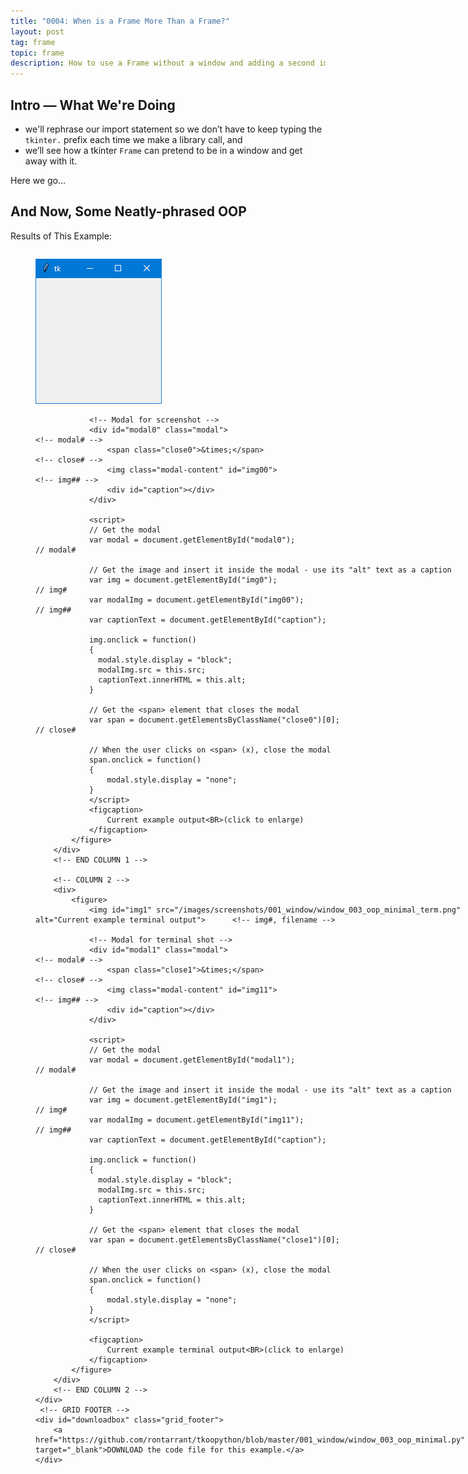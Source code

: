 ```yaml
---
title: "0004: When is a Frame More Than a Frame?"
layout: post
tag: frame
topic: frame
description: How to use a Frame without a window and adding a second import statement to cut back o typing.
---
```


## Intro — What We're Doing

- we'll rephrase our import statement so we don’t have to keep typing the `tkinter.` prefix each time we make a library call, and
- we’ll see how a tkinter `Frame` can pretend to be in a window and get away with it.

Here we go...

## And Now, Some Neatly-phrased OOP

<!-- 0, 1, 2 -->
<!-- FIRST occurrence of application, terminal, and source code screen-shots on a single page -->
<div>
	<!-- GRID HEADER -->
	<div class="grid_header">
		<p class="screenshot_grid_header_blurb">Results of This Example:</p>
	</div>
	<div class="columns">
		<!-- COLUMN 1 -->
		<div>
			<figure>
				<img id="img0" src="/images/screenshots/001_window/window_003_oop_minimal.png" alt="Current example output">		<!-- img# -->
				
				<!-- Modal for screenshot -->
				<div id="modal0" class="modal">																<!-- modal# -->
					<span class="close0">&times;</span>														<!-- close# -->
					<img class="modal-content" id="img00">														<!-- img## -->
					<div id="caption"></div>
				</div>
				
				<script>
				// Get the modal
				var modal = document.getElementById("modal0");													// modal#
				
				// Get the image and insert it inside the modal - use its "alt" text as a caption
				var img = document.getElementById("img0");														// img#
				var modalImg = document.getElementById("img00");												// img##
				var captionText = document.getElementById("caption");
	
				img.onclick = function()
				{
				  modal.style.display = "block";
				  modalImg.src = this.src;
				  captionText.innerHTML = this.alt;
				}
				
				// Get the <span> element that closes the modal
				var span = document.getElementsByClassName("close0")[0];										// close#
				
				// When the user clicks on <span> (x), close the modal
				span.onclick = function()
				{ 
					modal.style.display = "none";
				}
				</script>
				<figcaption>
					Current example output<BR>(click to enlarge)
				</figcaption>
			</figure>
		</div>
		<!-- END COLUMN 1 -->
		
		<!-- COLUMN 2 -->
		<div>
			<figure>
				<img id="img1" src="/images/screenshots/001_window/window_003_oop_minimal_term.png" alt="Current example terminal output"> 		<!-- img#, filename -->
	
				<!-- Modal for terminal shot -->
				<div id="modal1" class="modal">																			<!-- modal# -->
					<span class="close1">&times;</span>																	<!-- close# -->
					<img class="modal-content" id="img11">																	<!-- img## -->
					<div id="caption"></div>
				</div>
				
				<script>
				// Get the modal
				var modal = document.getElementById("modal1");																// modal#
				
				// Get the image and insert it inside the modal - use its "alt" text as a caption
				var img = document.getElementById("img1");																	// img#
				var modalImg = document.getElementById("img11");															// img##
				var captionText = document.getElementById("caption");
	
				img.onclick = function()
				{
				  modal.style.display = "block";
				  modalImg.src = this.src;
				  captionText.innerHTML = this.alt;
				}
				
				// Get the <span> element that closes the modal
				var span = document.getElementsByClassName("close1")[0];													// close#
				
				// When the user clicks on <span> (x), close the modal
				span.onclick = function()
				{ 
					modal.style.display = "none";
				}
				</script>
	
				<figcaption>
					Current example terminal output<BR>(click to enlarge)
				</figcaption>
			</figure>
		</div>
		<!-- END COLUMN 2 -->
	</div>
	 <!-- GRID FOOTER -->
	<div id="downloadbox" class="grid_footer">
		<a href="https://github.com/rontarrant/tkoopython/blob/master/001_window/window_003_oop_minimal.py" target="_blank">DOWNLOAD the code file for this example.</a>
	</div>
</div>
<BR>
<!-- end of snippet for FIRST (1st) occurrence of application, terminal and source code screen-shots on a single page -->

Changing the import statement so we're left with the least amount of code to open a window looks something like this:

```python
from tkinter import *

def main():
	window = Window()
	window.mainloop()

class Window(Tk):
	def __init__(self):
		super().__init__()

if __name__ == "__main__":
	main()
```

### Breakdown

Yes, it’s another do-nothing example, but now we’re laying groundwork for what’s to come. Let’s look at the differences from our previous minimal example.

#### Import Everything and be Done with It

First, the `tkinter.` prefix:

```python
tkinter.Tk()
```

This library call can be done like this now:

```python
Tk()
```

Second, we derive our own `Window` class. It's not necessary, but it helps keep our code neatly modular.

#### The Derived Window

At the top of the class, we define an `__init__()` method. For this demo, it isn’t important, but when we start passing arguments to the super-class, it will be. And that call is made with the `super()` prefix. Be careful with the order of the brackets, dot, and underscores. The call has to look like this:

```python
super().__init__()
```

It’s awkward to type, but *Pythonic* as all git-out... OOPish, too.

There are other benefits to using a `Window` class which we’ll talk more about later.

#### main()

Instead of instantiating our window directly from the library, we instantiate the `Window` class. This keeps `main()` neat and tidy.

*Note: For this and all future examples, we don’t have to change anything in `main()`. It’s evolved as far as it needs to.*

The second line of `main()`—as before—opens the window.

Now let’s look at a pretentious frame...

## It’s a Frame Up

<!-- 3, 4, 5 -->
<!-- SECOND occurrence of application, terminal, and source code screenshots on a single page -->
<div>
	<!-- GRID HEADER -->
	<div class="grid_header">
		<p class="screenshot_grid_header_blurb">Results of This Example:</p>
	</div>
	<div class="columns">
		<!-- COLUMN 1 -->
		<div>
			<figure>
				<img id="img3" src="/images/screenshots/002_frame/frame_001_minimal.png" alt="Current example output">		<!-- img# -->
				
				<!-- Modal for screenshot -->
				<div id="modal3" class="modal">																<!-- modal# -->
					<span class="close3">&times;</span>														<!-- close# -->
					<img class="modal-content" id="img33">														<!-- img## -->
					<div id="caption"></div>
				</div>
				
				<script>
				// Get the modal
				var modal = document.getElementById("modal3");													// modal#
				
				// Get the image and insert it inside the modal - use its "alt" text as a caption
				var img = document.getElementById("img3");														// img#
				var modalImg = document.getElementById("img33");												// img##
				var captionText = document.getElementById("caption");
	
				img.onclick = function()
				{
				  modal.style.display = "block";
				  modalImg.src = this.src;
				  captionText.innerHTML = this.alt;
				}
				
				// Get the <span> element that closes the modal
				var span = document.getElementsByClassName("close3")[0];										// close#
				
				// When the user clicks on <span> (x), close the modal
				span.onclick = function()
				{ 
					modal.style.display = "none";
				}
				</script>
				<figcaption>
					Current example output<BR>(click to enlarge)
				</figcaption>
			</figure>
		</div>
		<!-- END COLUMN 1 -->
		
		<!-- COLUMN 2 -->
		<div>
			<figure>
				<img id="img4" src="/images/screenshots/002_frame/frame_001_minimal_term.png" alt="Current example terminal output"> 		<!-- img#, filename -->
	
				<!-- Modal for terminal shot -->
				<div id="modal4" class="modal">																			<!-- modal# -->
					<span class="close4">&times;</span>																	<!-- close# -->
					<img class="modal-content" id="img44">																	<!-- img## -->
					<div id="caption"></div>
				</div>
				
				<script>
				// Get the modal
				var modal = document.getElementById("modal4");																// modal#
				
				// Get the image and insert it inside the modal - use its "alt" text as a caption
				var img = document.getElementById("img4");																	// img#
				var modalImg = document.getElementById("img44");															// img##
				var captionText = document.getElementById("caption");
	
				img.onclick = function()
				{
				  modal.style.display = "block";
				  modalImg.src = this.src;
				  captionText.innerHTML = this.alt;
				}
				
				// Get the <span> element that closes the modal
				var span = document.getElementsByClassName("close4")[0];													// close#
				
				// When the user clicks on <span> (x), close the modal
				span.onclick = function()
				{ 
					modal.style.display = "none";
				}
				</script>
	
				<figcaption>
					Current example terminal output<BR>(click to enlarge)
				</figcaption>
			</figure>
		</div>
		<!-- END COLUMN 2 -->
	</div>
	 <!-- GRID FOOTER -->
	<div id="downloadbox" class="grid_footer">
		<a href="https://github.com/rontarrant/tkoopython/blob/master/002_frame/frame_001_minimal.py" target="_blank">DOWNLOAD the code file for this example.</a>
	</div>
</div>
<BR>
<!-- end of snippet for SECOND (2nd) occurrence of application, terminal and source code screen-shots on a single page -->

So far, we've operated under the assumption that all tkinter applications need a window to put widgets in. Well, that’s not exactly true. We can get a window by sneaking in the back door, so to speak.

Here’s out next example:

```python
from tkinter import *
from tkinter import ttk

def main():
	app = MainFrame()
	app.mainloop()

class MainFrame(ttk.Frame):
	def __init__(self, master = None):
		super().__init__(master)
		print(self.winfo_toplevel().winfo_children())
		
if __name__ == "__main__":
	main()
```

### Breakdown

This code doesn't include a statement to add a window, but a window still opens. I'm not saying this is a great idea, but it is possible.

We can see further proof of the window's existence in the terminal where a list of the window's children is displayed using a call to `self.winfo_toplevel().winfo_children()`. There’s only one child—the frame—but the point is made... a frame can be the highest-level widget defined in your code.

We’ll be coming back to `winfo_toplevel()` and more of its child methods in later posts because it's a quick-n-easy way to access the attributes of an application's window... including those we add for ourselves.

## Conclusion

And that’s all for this time. Next time, we’ll see what a properly OOPed-up frame looks like as well as how it fits into the scheme of things.

‘Til then, take care of yourselves and may the elves of reusable code tinker with your tkinter.

<div class="blog-nav">
	<div style="float: left;">
		<a href="/2021/08/17/0003-windows-first-steps.html">Previous: Windows - First Steps</a>
	</div>
	<div style="float: right;">
		<a href="/2021/08/31/0005-not-so-minimal.html">Next: Not So Minimal</a>
	</div>
</div>

